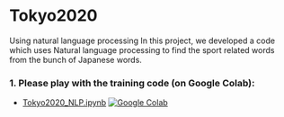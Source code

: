# Tokyo2020
Using natural language processing
In this project, we developed a code which uses Natural language processing to find the sport related words from the bunch of Japanese words.


### 1. Please play with the training code (on Google Colab):

- [Tokyo2020_NLP.ipynb](https://colab.research.google.com/drive/1Au-ZpwELQndfc-gSjH4qCV_wL5mLfif-?usp=sharing)  [![Google Colab](https://colab.research.google.com/assets/colab-badge.svg)](https://colab.research.google.com/drive/1Au-ZpwELQndfc-gSjH4qCV_wL5mLfif-?usp=sharing)
